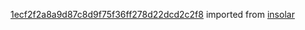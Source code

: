 [1ecf2f2a8a9d87c8d9f75f36ff278d22dcd2c2f8](https://github.com/insolar/insolar/commit/1ecf2f2a8a9d87c8d9f75f36ff278d22dcd2c2f8) imported from [insolar](https://github.com/insolar/insolar)
